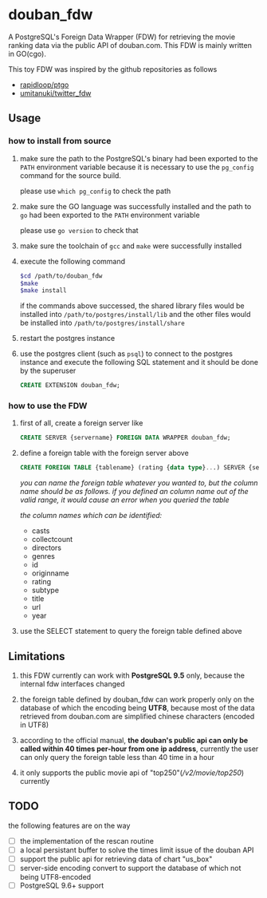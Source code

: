 # douban_fdw
A PostgreSQL's Foreign Data Wrapper (FDW) for retrieving the movie ranking data via the public API of douban.com. This FDW is mainly written in GO(cgo).

This toy FDW was inspired by the github repositories as follows

* [rapidloop/ptgo](https://github.com/rapidloop/ptgo)
* [umitanuki/twitter_fdw](https://github.com/umitanuki/twitter_fdw)

## Usage

### how to install from source

1. make sure the path to the PostgreSQL's binary had been exported to the `PATH` environment variable because it is necessary to use the `pg_config` command for the source build. 

    please use `which pg_config` to check the path

2. make sure the GO language was successfully installed and the path to `go` had been exported to the `PATH` environment variable

    please use `go version` to check that

3. make sure the toolchain of `gcc` and `make` were successfully installed

4. execute the following command

    ````sh
    $cd /path/to/douban_fdw
    $make
    $make install
    ````

    if the commands above successed, the shared library files would be installed into `/path/to/postgres/install/lib` and the other files would be installed into `/path/to/postgres/install/share`

5. restart the postgres instance

6. use the postgres client (such as `psql`) to connect to the postgres instance and execute the following SQL statement and it should be done by the superuser

    ````sql
    CREATE EXTENSION douban_fdw;
    ````

### how to use the FDW

1. first of all, create a foreign server like

    ````sql
    CREATE SERVER {servername} FOREIGN DATA WRAPPER douban_fdw;
    ````

2. define a foreign table with the foreign server above

    ````sql
    CREATE FOREIGN TABLE {tablename} (rating {data type}...) SERVER {servername} OPTIONS (rank_name 'top250');
    ````

    *you can name the foreign table whatever you wanted to, but the column name should be as follows. if you defined an column name out of the valid range, it would cause an error when you queried the table*

    *the column names which can be identified:*

    * casts
    * collectcount
    * directors
    * genres
    * id
    * originname
    * rating
    * subtype
    * title
    * url
    * year

3. use the SELECT statement to query the foreign table defined above

## Limitations

1. this FDW currently can work with **PostgreSQL 9.5** only, because the internal fdw interfaces changed

2. the foreign table defined by douban_fdw can work properly only on the database of which the encoding being **UTF8**, because most of the data retrieved from douban.com are simplified chinese characters (encoded in UTF8)

3. according to the official manual, **the douban's public api can only be called within 40 times per-hour from one ip address**, currently the user can only query the foreign table less than 40 time in a hour

4. it only supports the public movie api of "top250"(*/v2/movie/top250*) currently

## TODO

the following features are on the way

- [ ] the implementation of the rescan routine
- [ ] a local persistant buffer to solve the times limit issue of the douban API
- [ ] support the public api for retrieving data of chart "us_box"
- [ ] server-side encoding convert to support the database of which not being UTF8-encoded
- [ ] PostgreSQL 9.6+ support
